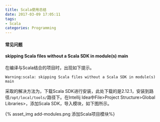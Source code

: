 ```yaml
---
title: Scala使用总结
date: 2017-03-09 17:05:11
tags:
- Scala
categories: Programming
---
```




#### 常见问题

#### skipping Scala files without a Scala SDK in module(s) main

在编译与Scala结合的项目时，出现如下提示。

<!-- more -->

```
Warning:scala: skipping Scala files without a Scala SDK in module(s) main
```

采取的解决方法为，下载Scala SDK进行安装，此处下载的是2.12.1，安装到路径`/opt/local/tools/`路径下。在Intellij Idea中File>Project Structure>Global Libraries>，添加Scala SDK，导入模块，如下图所示。

{% asset_img add-modules.png 添加Scala项目模块%}



